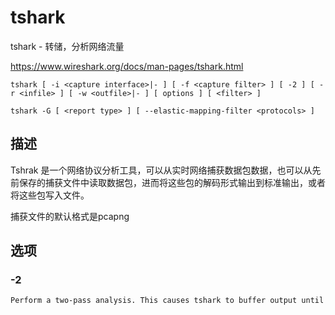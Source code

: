 # tshark

tshark - 转储，分析网络流量

<https://www.wireshark.org/docs/man-pages/tshark.html>

```shell
tshark [ -i <capture interface>|- ] [ -f <capture filter> ] [ -2 ] [ -r <infile> ] [ -w <outfile>|- ] [ options ] [ <filter> ]

tshark -G [ <report type> ] [ --elastic-mapping-filter <protocols> ]
```

## 描述

Tshrak 是一个网络协议分析工具，可以从实时网络捕获数据包数据，也可以从先前保存的捕获文件中读取数据包，进而将这些包的解码形式输出到标准输出，或者将这些包写入文件。

捕获文件的默认格式是pcapng

## 选项

### -2

```txt
Perform a two-pass analysis. This causes tshark to buffer output until the entire first pass is done, but allows it to fill in fields that require future knowledge, such as 'response in frame #' fields. Also permits reassembly frame dependencies to be calculated correctly.
```
